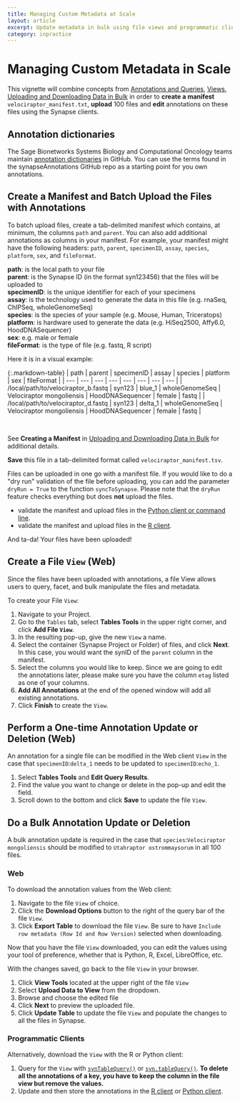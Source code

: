```yaml
---
title: Managing Custom Metadata at Scale
layout: article
excerpt: Update metadata in bulk using file views and programmatic clients.
category: inpractice
---
```


# Managing Custom Metadata in Scale

This vignette will combine concepts from [Annotations and Queries](/articles/annotation_and_query.md), [Views](/articles/views.md), [Uploading and Downloading Data in Bulk](/articles/uploading_in_bulk.md) in order to **create a manifest** `velociraptor_manifest.txt`, **upload** 100 files and **edit** annotations on these files using the Synapse clients. 

## Annotation dictionaries
The Sage Bionetworks Systems Biology and Computational Oncology teams maintain [annotation dictionaries](https://github.com/sage-bionetworks/synapseAnnotations) in GitHub. You can use the terms found in the synapseAnnotations GitHub repo as a starting point for you own annotations.


## Create a Manifest and Batch Upload the Files with Annotations
To batch upload files, create a tab-delimited manifest which contains, at minimum, the columns `path` and `parent`. You can also add additional annotations as columns in your manifest. For example, your manifest might have the following headers: `path`, `parent`, `specimenID`, `assay`, `species`, `platform`, `sex`, and `fileFormat`.  

**path**: is the local path to your file <br>
**parent**: is the Synapse ID (in the format syn123456) that the files will be uploaded to <br>
**specimenID**: is the unique identifier for each of your specimens <br>
**assay**: is the technology used to generate the data in this file (e.g. rnaSeq, ChIPSeq, wholeGenomeSeq) <br>
**species**: is the species of your sample (e.g. Mouse, Human, Triceratops) <br>
**platform**: is hardware used to generate the data (e.g. HiSeq2500, Affy6.0, HoodDNASequencer) <br>
**sex**: e.g. male or female <br>
**fileFormat**: is the type of file (e.g. fastq, R script) <br>

Here it is in a visual example: 

{:.markdown-table}
| path | parent | specimenID | assay | species | platform | sex | fileFormat |
| --- | --- | --- | --- | --- | --- | --- | --- |
| /local/path/to/velociraptor_b.fastq | syn123 | blue_1 | wholeGenomeSeq | Velociraptor mongoliensis | HoodDNASequencer | female | fastq |
| /local/path/to/velociraptor_d.fastq | syn123 | delta_1 | wholeGenomeSeq | Velociraptor mongoliensis | HoodDNASequencer | female | fastq |

<br>

See **Creating a Manifest** in [Uploading and Downloading Data in Bulk](/articles/uploading_in_bulk.md#Creating-a-Manifest) for additional details.

**Save** this file in a tab-delimited format called `velociraptor_manifest.tsv`.

Files can be uploaded in one go with a manifest file. If you would like to do a "dry run" validation of the file before uploading, you can add the parameter `dryRun = True` to the function `syncToSynapse`. Please note that the `dryRun` feature checks everything but does **not** upload the files.

* validate the manifest and upload files in the [Python client or command line](https://python-docs.synapse.org/build/html/synapseutils.html#synapseutils.sync.syncToSynapse).
* validate the manifest and upload files in the [R client](https://github.com/Sage-Bionetworks/synapserutils#batch-process). 

And ta-da! Your files have been uploaded!

## Create a File `View` (Web)
Since the files have been uploaded with annotations, a file View allows users to query, facet, and bulk manipulate the files and metadata.

To create your File `View`: 
1. Navigate to your Project.
2. Go to the `Tables` tab, select **Tables Tools** in the upper right corner, and click **Add File `View`**.
3. In the resulting pop-up, give the new `View` a name. 
4. Select the container (Synapse Project or Folder) of files, and click **Next**. In this case, you would want the synID of the `parent` column in the manifest.
5. Select the columns you would like to keep. Since we are going to edit the annotations later, please make sure you have the column `etag` listed as one of your columns.
6. **Add All Annotations** at the end of the opened window will add all existing annotations. 
7. Click **Finish** to create the `View`.

## Perform a One-time Annotation Update or Deletion (Web)
An annotation for a single file can be modified in the Web client `View` in the case that `specimenID`:`delta_1` needs to be updated to `specimenID`:`echo_1`.

1. Select **Tables Tools** and **Edit Query Results**.
2. Find the value you want to change or delete in the pop-up and edit the field.
3. Scroll down to the bottom and click **Save** to update the file `View`.

## Do a Bulk Annotation Update or Deletion

A bulk annotation update is required in the case that `species`:`Velociraptor mongoliensis` should be modified to `Utahraptor ostrommaysorum` in all 100 files. 

### Web

To download the annotation values from the Web client: 

1. Navigate to the file `View` of choice. 
2. Click the **Download Options** button to the right of the query bar of the file `View`. 
3. Click **Export Table** to download the file `View`. Be sure to have `Include row metadata (Row Id and Row Version)` selected when downloading. 

Now that you have the file `View` downloaded, you can edit the values using your tool of preference, whether that is Python, R, Excel, LibreOffice, etc.

With the changes saved, go back to the file `View` in your browser. 
1. Click **View Tools** located at the upper right of the file `View`
2. Select **Upload Data to View** from the dropdown. 
3. Browse and choose the edited file 
4. Click **Next** to preview the uploaded file. 
5. Click **Update Table** to update the file `View` and populate the changes to all the files in Synapse.

### Programmatic Clients

Alternatively, download the `View` with the R or Python client: 

1. Query for the `View` with [`synTableQuery()`](https://r-docs.synapse.org/reference/synTableQuery.html) or [`syn.tableQuery()`](https://python-docs.synapse.org/build/html/Client.html#synapseclient.Synapse.tableQuery). **To delete all the annotations of a key, you have to keep the column in the file view but remove the values.** 
2. Update and then store the annotations in the [R client](https://r-docs.synapse.org/articles/views.html#updating-annotations-using-view) or [Python client](https://python-docs.synapse.org/build/html/Views.html#updating-annotations-using-view).

<br>



